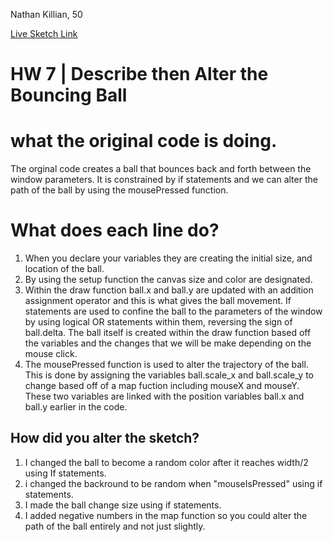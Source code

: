 Nathan Killian, 50

[Live Sketch Link](https://alexk2313.github.io/120-work/hw-7/)


# HW 7 | Describe then Alter the Bouncing Ball





# what the original code is doing.
The orginal code creates a ball that bounces back and forth between the window parameters. It is constrained by if statements and we can alter the path of the ball by using the mousePressed function.


# What does each line do?
  1. When you declare your variables they are creating the initial size, and location of the ball.
  2. By using the setup function the canvas size and color are designated.
  3. Within the draw function ball.x and ball.y are updated with an addition assignment operator and this is what gives the ball movement. If statements are used to confine the ball to the parameters of the window by using logical OR statements within them, reversing the sign of ball.delta. The ball itself is created within the draw function based off the variables and the changes that we will be make depending on the mouse click.
  4. The mousePressed function is used to alter the trajectory of the ball. This is done by assigning the variables ball.scale_x and ball.scale_y to change based off of a map fuction including mouseX and mouseY. These two variables are linked with the position variables ball.x and ball.y earlier in the code.



## How did you alter the sketch?

1. I changed the ball to become a random color after it reaches width/2 using If statements.
2. i changed the backround to be random when "mouseIsPressed" using if statements.
3. I made the ball change size using if statements.
4. I added negative numbers in the map function so you could alter the path of the ball entirely and not just slightly.
